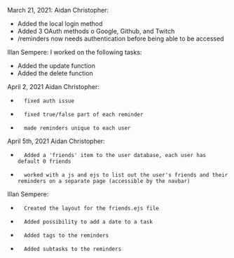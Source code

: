 March 21, 2021:
Aidan Christopher:
-	Added the local login method
-	Added 3 OAuth methods
        o	Google, Github, and Twitch
-	/reminders now needs authentication before being able to be accessed

Illan Sempere:
I worked on the following tasks:
-	Added the update function
-	Added the delete function

April 2, 2021
Aidan Christopher:
-       fixed auth issue
-       fixed true/false part of each reminder
-       made reminders unique to each user

April 5th, 2021
Aidan Christopher:
-       Added a 'friends' item to the user database, each user has default 0 friends
-       worked with a js and ejs to list out the user's friends and their reminders on a separate page (accessible by the navbar)
Illan Sempere:
-       Created the layout for the friends.ejs file
-       Added possibility to add a date to a task
-       Added tags to the reminders
-       Added subtasks to the reminders